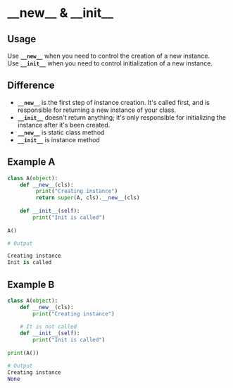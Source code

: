 # \_\_new\_\_ & \_\_init\_\_

## Usage

Use **`__new__`** when you need to control the creation of a new instance.  
Use **`__init__`** when you need to control initialization of a new instance.

## Difference

* **`__new__`** is the first step of instance creation. It's called first, and is responsible for returning a new instance of your class.
* **`__init__`** doesn't return anything; it's only responsible for initializing the instance after it's been created.
* **`__new__`** is static class method
* **`__init__`** is instance method

## Example A

```python
class A(object): 
    def __new__(cls): 
         print("Creating instance") 
         return super(A, cls).__new__(cls) 
  
    def __init__(self): 
        print("Init is called") 
  
A() 
```

```python
# Output

Creating instance
Init is called
```

## Example B

```python
class A(object): 
    def __new__(cls): 
        print("Creating instance") 
  
    # It is not called 
    def __init__(self): 
        print("Init is called") 
  
print(A()) 
```

```python
# Output
Creating instance
None
```

